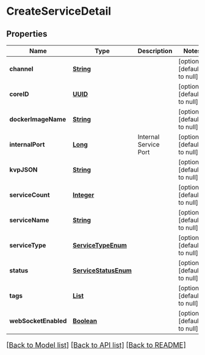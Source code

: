 # CreateServiceDetail
## Properties

Name | Type | Description | Notes
------------ | ------------- | ------------- | -------------
**channel** | [**String**](string.md) |  | [optional] [default to null]
**coreID** | [**UUID**](UUID.md) |  | [optional] [default to null]
**dockerImageName** | [**String**](string.md) |  | [optional] [default to null]
**internalPort** | [**Long**](long.md) | Internal Service Port | [optional] [default to null]
**kvpJSON** | [**String**](string.md) |  | [optional] [default to null]
**serviceCount** | [**Integer**](integer.md) |  | [optional] [default to null]
**serviceName** | [**String**](string.md) |  | [optional] [default to null]
**serviceType** | [**ServiceTypeEnum**](ServiceTypeEnum.md) |  | [optional] [default to null]
**status** | [**ServiceStatusEnum**](ServiceStatusEnum.md) |  | [optional] [default to null]
**tags** | [**List**](string.md) |  | [optional] [default to null]
**webSocketEnabled** | [**Boolean**](boolean.md) |  | [optional] [default to null]

[[Back to Model list]](../README.md#documentation-for-models) [[Back to API list]](../README.md#documentation-for-api-endpoints) [[Back to README]](../README.md)

<style>
     p, ul, ol, li { font-size: 18px !important;}
</style>

